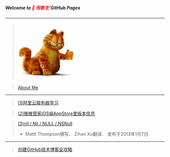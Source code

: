 ##### Welcome to <span style="color:red"> 🍎 倪新生'</span>GitHub Pages
---

>![](AboutMe/logo.png)

>[About Me](AboutMe/nixinsheng.md)

---

>[(1)阿里云服务器学习](aliECS/阿里云服务器学习.md)

>[(2)推推管家iOS端AppStore里版本信息](AntManagerVersion/版本记录.md)

>[(3)nil / Nil / NULL / NSNull](http://nshipster.cn/nil/)
>* Mattt Thompson撰写、 Zihan Xu翻译、 发布于2013年1月7日

---

>[创建GitHub技术博客全攻略](http://blog.csdn.net/renfufei/article/details/37725057/)
